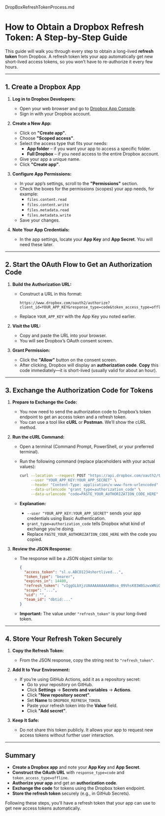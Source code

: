 DropBoxRefreshTokenProcess.md

# How to Obtain a Dropbox Refresh Token: A Step-by-Step Guide

This guide will walk you through every step to obtain a long-lived **refresh token** from Dropbox. A refresh token lets your app automatically get new short-lived access tokens, so you won’t have to re-authorize it every few hours.

---

## 1. Create a Dropbox App

1. **Log in to Dropbox Developers:**
   - Open your web browser and go to [Dropbox App Console](https://www.dropbox.com/developers/apps).
   - Sign in with your Dropbox account.

2. **Create a New App:**
   - Click on **"Create app"**.
   - Choose **"Scoped access"**.
   - Select the access type that fits your needs:
     - **App folder** – if you want your app to access a specific folder.
     - **Full Dropbox** – if you need access to the entire Dropbox account.
   - Give your app a unique name.
   - Click **"Create app"**.

3. **Configure App Permissions:**
   - In your app’s settings, scroll to the **"Permissions"** section.
   - Check the boxes for the permissions (scopes) your app needs, for example:
     - `files.content.read`
     - `files.content.write`
     - `files.metadata.read`
     - `files.metadata.write`
   - Save your changes.

4. **Note Your App Credentials:**
   - In the app settings, locate your **App Key** and **App Secret**. You will need these later.

---

## 2. Start the OAuth Flow to Get an Authorization Code

1. **Build the Authorization URL:**
   - Construct a URL in this format:
     ```
     https://www.dropbox.com/oauth2/authorize?client_id=YOUR_APP_KEY&response_type=code&token_access_type=offline
     ```
   - Replace `YOUR_APP_KEY` with the App Key you noted earlier.

2. **Visit the URL:**
   - Copy and paste the URL into your browser.
   - You will see Dropbox’s OAuth consent screen.

3. **Grant Permission:**
   - Click the **"Allow"** button on the consent screen.
   - After clicking, Dropbox will display an **authorization code**. **Copy** this code immediately—it is short-lived (usually valid for about an hour).

---

## 3. Exchange the Authorization Code for Tokens

1. **Prepare to Exchange the Code:**
   - You now need to send the authorization code to Dropbox’s token endpoint to get an access token and a refresh token.
   - You can use a tool like **cURL** or **Postman**. We’ll show the cURL method.

2. **Run the cURL Command:**
   - Open a terminal (Command Prompt, PowerShell, or your preferred terminal).
   - Run the following command (replace placeholders with your actual values):

     ```bash
     curl --location --request POST "https://api.dropbox.com/oauth2/token" \
          --user "YOUR_APP_KEY:YOUR_APP_SECRET" \
          --header "Content-Type: application/x-www-form-urlencoded" \
          --data-urlencode "grant_type=authorization_code" \
          --data-urlencode "code=PASTE_YOUR_AUTHORIZATION_CODE_HERE"
     ```

   - **Explanation:**
     - `--user "YOUR_APP_KEY:YOUR_APP_SECRET"` sends your app credentials using Basic Authentication.
     - `grant_type=authorization_code` tells Dropbox what kind of exchange you’re doing.
     - Replace `PASTE_YOUR_AUTHORIZATION_CODE_HERE` with the code you copied.

3. **Review the JSON Response:**
   - The response will be a JSON object similar to:

     ```json
     {
       "access_token": "sl.u.ABCD1234shortlived...",
       "token_type": "bearer",
       "expires_in": 14400,
       "refresh_token": "vIggGLbXjzUAAAAAAAAAAW8oa_09VhsK83W8GzwxWNiGl8cwMRABswEMNc2j5UYi",
       "scope": "...",
       "uid": "",
       "team_id": "dbtid:..."
     }
     ```

   - **Important:** The value under `"refresh_token"` is your long-lived token.

---

## 4. Store Your Refresh Token Securely

1. **Copy the Refresh Token:**
   - From the JSON response, copy the string next to `"refresh_token"`.

2. **Add It to Your Environment:**
   - If you’re using GitHub Actions, add it as a repository secret:
     - Go to your repository on GitHub.
     - Click **Settings** → **Secrets and variables** → **Actions**.
     - Click **"New repository secret"**.
     - Set **Name** to `DROPBOX_REFRESH_TOKEN`.
     - Paste your refresh token into the **Value** field.
     - Click **"Add secret"**.

3. **Keep It Safe:**
   - Do not share this token publicly. It allows your app to request new access tokens without further user interaction.

---

## Summary

- **Create a Dropbox app** and note your **App Key** and **App Secret**.
- **Construct the OAuth URL** with `response_type=code` and `token_access_type=offline`.
- **Authorize your app** and get an **authorization code**.
- **Exchange the code** for tokens using the Dropbox token endpoint.
- **Store the refresh token** securely (e.g., in GitHub Secrets).

Following these steps, you’ll have a refresh token that your app can use to get new access tokens automatically.
